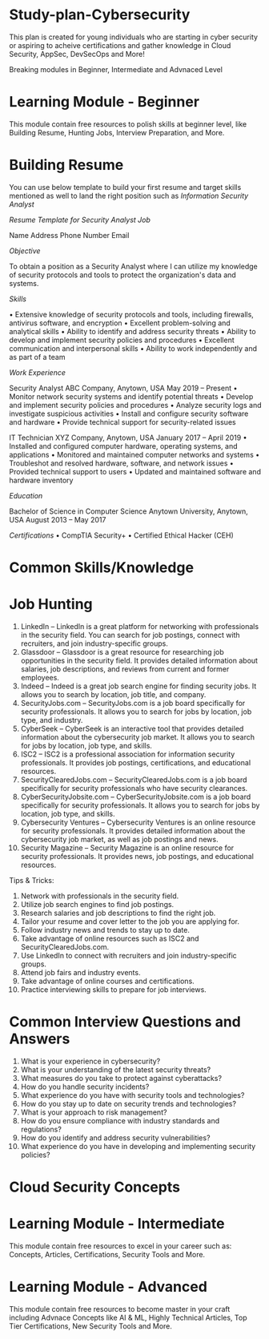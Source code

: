 # Study-plan-Cybersecurity

This plan is created for young individuals who are starting in cyber security or aspiring to acheive certifications and gather knowledge in Cloud Security, AppSec, DevSecOps and More!

Breaking modules in Beginner, Intermediate and Advnaced Level

# Learning Module - Beginner

This module contain free resources to polish skills at beginner level, like Building Resume, Hunting Jobs, Interview Preparation, and More.

# Building Resume

You can use below template to build your first resume and target skills mentioned as well to land the right position such as _Information Security Analyst_

*Resume Template for Security Analyst Job*

Name
Address
Phone Number
Email

*Objective*

To obtain a position as a Security Analyst where I can utilize my knowledge of security protocols and tools to protect the organization's data and systems.

*Skills*

• Extensive knowledge of security protocols and tools, including firewalls, antivirus software, and encryption
• Excellent problem-solving and analytical skills
• Ability to identify and address security threats
• Ability to develop and implement security policies and procedures
• Excellent communication and interpersonal skills
• Ability to work independently and as part of a team

*Work Experience*

Security Analyst
ABC Company, Anytown, USA
May 2019 – Present
• Monitor network security systems and identify potential threats
• Develop and implement security policies and procedures
• Analyze security logs and investigate suspicious activities
• Install and configure security software and hardware
• Provide technical support for security-related issues

IT Technician
XYZ Company, Anytown, USA
January 2017 – April 2019
• Installed and configured computer hardware, operating systems, and applications
• Monitored and maintained computer networks and systems
• Troubleshot and resolved hardware, software, and network issues
• Provided technical support to users
• Updated and maintained software and hardware inventory

*Education*

Bachelor of Science in Computer Science
Anytown University, Anytown, USA
August 2013 – May 2017

*Certifications*
• CompTIA Security+
• Certified Ethical Hacker (CEH)

# Common Skills/Knowledge

# Job Hunting
 
1. LinkedIn – LinkedIn is a great platform for networking with professionals in the security field. You can search for job postings, connect with recruiters, and join industry-specific groups. 
2. Glassdoor – Glassdoor is a great resource for researching job opportunities in the security field. It provides detailed information about salaries, job descriptions, and reviews from current and former employees.
3. Indeed – Indeed is a great job search engine for finding security jobs. It allows you to search by location, job title, and company. 
4. SecurityJobs.com – SecurityJobs.com is a job board specifically for security professionals. It allows you to search for jobs by location, job type, and industry. 
5. CyberSeek – CyberSeek is an interactive tool that provides detailed information about the cybersecurity job market. It allows you to search for jobs by location, job type, and skills. 
6. ISC2 – ISC2 is a professional association for information security professionals. It provides job postings, certifications, and educational resources. 
7. SecurityClearedJobs.com – SecurityClearedJobs.com is a job board specifically for security professionals who have security clearances. 
8. CyberSecurityJobsite.com – CyberSecurityJobsite.com is a job board specifically for security professionals. It allows you to search for jobs by location, job type, and skills. 
9. Cybersecurity Ventures – Cybersecurity Ventures is an online resource for security professionals. It provides detailed information about the cybersecurity job market, as well as job postings and news. 
10. Security Magazine – Security Magazine is an online resource for security professionals. It provides news, job postings, and educational resources. 

Tips & Tricks:
1. Network with professionals in the security field. 
2. Utilize job search engines to find job postings. 
3. Research salaries and job descriptions to find the right job. 
4. Tailor your resume and cover letter to the job you are applying for. 
5. Follow industry news and trends to stay up to date. 
6. Take advantage of online resources such as ISC2 and SecurityClearedJobs.com. 
7. Use LinkedIn to connect with recruiters and join industry-specific groups. 
8. Attend job fairs and industry events. 
9. Take advantage of online courses and certifications. 
10. Practice interviewing skills to prepare for job interviews.

# Common Interview Questions and Answers

1. What is your experience in cybersecurity? 
2. What is your understanding of the latest security threats? 
3. What measures do you take to protect against cyberattacks? 
4. How do you handle security incidents? 
5. What experience do you have with security tools and technologies? 
6. How do you stay up to date on security trends and technologies? 
7. What is your approach to risk management? 
8. How do you ensure compliance with industry standards and regulations? 
9. How do you identify and address security vulnerabilities? 
10. What experience do you have in developing and implementing security policies?

# Cloud Security Concepts


# Learning Module - Intermediate

This module contain free resources to excel in your career such as: Concepts, Articles, Certifications, Security Tools and More.



# Learning Module - Advanced

This module contain free resources to become master in your craft including Advnace Concepts like AI & ML, Highly Technical Articles, Top Tier Certifications, New Security Tools and More.